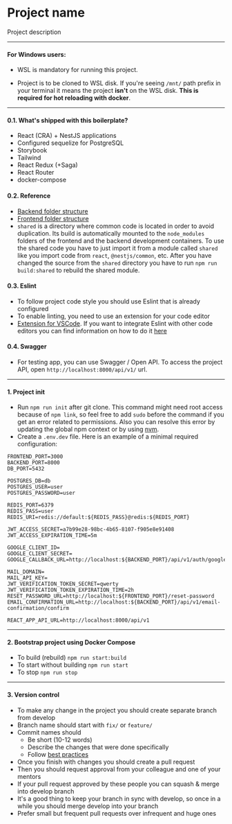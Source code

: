 # Project name

Project description

---

#### For Windows users:

-   WSL is mandatory for running this project.

-   Project is to be cloned to WSL disk.
    If you're seeing `/mnt/` path prefix in your terminal it means the project **isn't** on the WSL disk.
    **This is required for hot reloading with docker**.

---

#### 0.1. What's shipped with this boilerplate?

-   React (CRA) + NestJS applications
-   Configured sequelize for PostgreSQL
-   Storybook
-   Tailwind
-   React Redux (+Saga)
-   React Router
-   docker-compose

#### 0.2. Reference

-   [Backend folder structure](./docs/backend.md)
-   [Frontend folder structure](./docs/frontend.md)
-   `shared` is a directory where common code is located in order to avoid duplication.
    Its build is automatically mounted to the `node_modules` folders of the frontend and the backend development containers.
    To use the shared code you have to just import it from a module called `shared` like you import code from `react`, `@nestjs/common`, etc.
    After you have changed the source from the `shared` directory you have to run `npm run build:shared` to rebuild the shared module.

#### 0.3. Eslint

-   To follow project code style you should use Eslint that is already configured
-   To enable linting, you need to use an extension for your code editor
-   [Extension for VSCode](https://marketplace.visualstudio.com/items?itemName=dbaeumer.vscode-eslint).
    If you want to integrate Eslint with other code editors you can find information on how to do it
    [here](https://eslint.org/docs/user-guide/integrations#editors)

#### 0.4. Swagger
- For testing app, you can use Swagger / Open API. To access the project API, open `http://localhost:8000/api/v1/` url.
  
---


#### 1. Project init

-   Run `npm run init` after git clone. This command might need root access because of `npm link`, so feel free to add `sudo` before the command if you get an error related to permissions. Also you can resolve this error by updating the global npm context or by using [nvm](https://github.com/nvm-sh/nvm).
- Create a `.env.dev` file. Here is an example of a minimal required configuration:
```
FRONTEND_PORT=3000
BACKEND_PORT=8000
DB_PORT=5432

POSTGRES_DB=db
POSTGRES_USER=user
POSTGRES_PASSWORD=user

REDIS_PORT=6379
REDIS_PASS=user
REDIS_URI=redis://default:${REDIS_PASS}@redis:${REDIS_PORT}

JWT_ACCESS_SECRET=a7b99e28-98bc-4b65-8107-f905e8e91408
JWT_ACCESS_EXPIRATION_TIME=5m

GOOGLE_CLIENT_ID=
GOOGLE_CLIENT_SECRET=
GOOGLE_CALLBACK_URL=http://localhost:${BACKEND_PORT}/api/v1/auth/google/callback

MAIL_DOMAIN=
MAIL_API_KEY=
JWT_VERIFICATION_TOKEN_SECRET=qwerty
JWT_VERIFICATION_TOKEN_EXPIRATION_TIME=2h
RESET_PASSWORD_URL=http://localhost:${FRONTEND_PORT}/reset-password
EMAIL_CONFIRMATION_URL=http://localhost:${BACKEND_PORT}/api/v1/email-confirmation/confirm

REACT_APP_API_URL=http://localhost:8000/api/v1
```
---

#### 2. Bootstrap project using Docker Compose

-   To build (rebuild) `npm run start:build`
-   To start without building `npm run start`
-   To stop `npm run stop`


---

#### 3. Version control

-   To make any change in the project you should create separate branch from develop
-   Branch name should start with `fix/` or `feature/`
-   Commit names should
    -   Be short (10-12 words)
    -   Describe the changes that were done specifically
    -   Follow [best practices](https://gist.github.com/robertpainsi/b632364184e70900af4ab688decf6f53#commit-message-guidelines)
-   Once you finish with changes you should create a pull request
-   Then you should request approval from your colleague and one of your mentors
-   If your pull request approved by these people you can squash & merge into develop branch
-   It's a good thing to keep your branch in sync with develop, so once in a while you should merge develop into your branch
-   Prefer small but frequent pull requests over infrequent and huge ones
